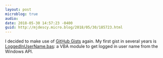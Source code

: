 ```yaml
---
layout: post
microblog: true
audio: 
date: 2018-05-30 14:57:23 -0400
guid: http://mjdescy.micro.blog/2018/05/30/185723.html
---
```

I decided to make use of [GitHub Gists](https://gist.github.com/) again. My first gist in several years is [LoggedInUserName.bas](https://gist.github.com/mjdescy/5b14043d0c3f3bb1e12f4046a0eb96db): a VBA module to get logged in user name from the Windows API.
